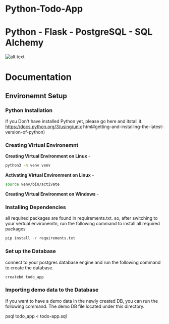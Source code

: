 # Python-Todo-App 
# Python - Flask - PostgreSQL - SQL Alchemy 

![alt text](https://github.com/mulukenmenberu/Python-Todo-App/blob/master/todo.png)

# Documentation


## Environemnt Setup 
### Python Installation 
If you Don't have installed Python yet, please go here and itstall it. 
https://docs.python.org/3/using/unix html#getting-and-installing-the-latest-version-of-python)

### Creating Virtual Environemnt 
  **Creating Virtual Environment on Linux** - 
  ```bash
python3 -m venv venv
```
  **Activating Virtual Environment on Linux** - 
  ```bash
source venv/bin/activate
```
 **Creating Virtual Environment on Windows** - 

### Installing Dependencies
  all required packages are found in requirements.txt. so, after switching to your vertual environemtn, run the following command to install all required packages 

  ```bash
  pip install -r requirements.txt
  ```
### Set up the Database
connect to your postgres database engine and run the following command to create the database.

```bash
createbd todo_app
```
### Importing demo data to the Database
If you want to have a demo data in the newly created DB, you can run the following command. The demo DB file located under this directory. 

psql todo_app < todo-app.sql
```
